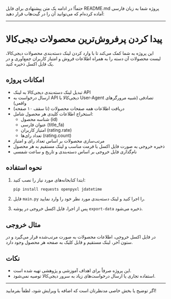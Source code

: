 حتماً! در ادامه یک متن پیشنهادی برای فایل README.md پروژه شما به زبان فارسی آماده کرده‌ام که می‌توانید آن را در گیت‌هاب قرار دهید:

---

# پیدا کردن پرفروش‌ترین محصولات دیجی‌کالا

این پروژه به شما کمک می‌کند تا با وارد کردن لینک دسته‌بندی محصولات دیجی‌کالا، لیست محصولات آن دسته را به همراه اطلاعات فروش و امتیاز کاربران جمع‌آوری و در یک فایل اکسل ذخیره کنید.

## امکانات پروژه

- تبدیل لینک دسته‌بندی دیجی‌کالا به لینک API
- ارسال درخواست به API دیجی‌کالا با User-Agent تصادفی (شبیه مرورگرهای واقعی)
- دریافت اطلاعات همه صفحات محصولات (تا سقف ۱۰ صفحه)
- استخراج اطلاعات کلیدی هر محصول شامل:
  - شناسه محصول (id)
  - عنوان فارسی (title_fa)
  - امتیاز کاربران (rating.rate)
  - تعداد رای‌ها (rating.count)
- مرتب‌سازی محصولات بر اساس تعداد رای و امتیاز
- ذخیره خروجی به صورت فایل اکسل با فرمت مناسب و لینک مستقیم به هر محصول
- نام‌گذاری فایل خروجی بر اساس دسته‌بندی و تاریخ و ساعت شمسی

## نحوه استفاده

1. ابتدا کتابخانه‌های مورد نیاز را نصب کنید:
   ```bash
   pip install requests openpyxl jdatetime
   ```

2. فایل `main.py` را اجرا کنید و لینک دسته‌بندی مورد نظر خود را وارد نمایید.

3. پس از اجرا، فایل اکسل خروجی در پوشه `export-data` ذخیره می‌شود.

## مثال خروجی

در فایل اکسل خروجی، اطلاعات محصولات به صورت مرتب‌شده قرار می‌گیرد و در ستون آخر، لینک مستقیم و قابل کلیک به صفحه هر محصول وجود دارد.

## نکات

- این پروژه صرفاً برای اهداف آموزشی و پژوهشی تهیه شده است.
- استفاده تجاری یا ارسال درخواست‌های زیاد به سرور دیجی‌کالا توصیه نمی‌شود.

---

اگر توضیح یا بخش خاصی مدنظرتان است که اضافه یا ویرایش شود، لطفاً بفرمایید!
